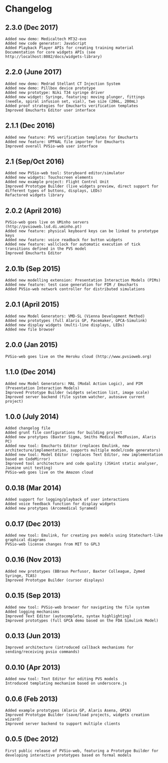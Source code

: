 Changelog
==========
2.3.0 (Dec 2017)
---------------
    Added new demo: Medicaltech MT32-evo
    Added new code generator: JavaScript
    Added Playback Player APIs for creating training material
    Documentation for core widgets APIs (see http://localhost:8082/docs/widgets-library)

2.2.0 (June 2017)
---------------
    Added new demo: Medrad Stellant CT Injection System
    Added new demo: Pillbox device prototype
    Added new prototype: Niki T34 syringe driver
    Added new widget: Syringe, featuring: moving plunger, fittings (needle, spiral infusion set, vial), two size (20mL, 200mL)
    Added proof strategies for Emucharts verification templates
    Improved Emucharts Editor user interface

2.1.1 (Dec 2016)
---------------
    Added new feature: PVS verification templates for Emucharts
    Added new feature: UPPAAL file importer for Emucharts
    Improved overall PVSio-web user interface

2.1 (Sep/Oct 2016)
---------------
    Added new PVSio-web tool: Storyboard editor/simulator
    Added new widgets: Touchscreen elements
    Added new example project: Flight Control Unit
    Improved Prototype Builder (live widgets preview, direct support for different types of buttons, displays, LEDs)
    Refactored widgets library

2.0.2 (April 2016)
---------------
    PVSio-web goes live on UMinho servers (http://pvsioweb.lsd.di.uminho.pt)
    Added new feature: physical keyboard keys can be linked to prototype keys
    Added new feature: voice readback for button widgets
    Added new feature: wallclock for automatic execution of tick transitions defined in the PVS model
    Improved Emucharts Editor

2.0.1b (Sep 2015)
---------------
    Added new modelling extension: Presentation Interaction Models (PIMs)
    Added new feature: test case generation for PIM / Emucharts
    Added PVSio-web network controller for distributed simulations

2.0.1 (April 2015)
---------------
    Added new Model Generators: VMD-SL (Vienna Development Method)
    Added new prototypes (full Alaris GP, Pacemaker, GPCA-Simulink)
    Added new display widgets (multi-line displays, LEDs)
    Added new file browser

2.0.0 (Jan 2015)
---------------
    PVSio-web goes live on the Heroku cloud (http://www.pvsioweb.org)

1.1.0 (Dec 2014)
---------------
    Added new Model Generators: MAL (Modal Action Logic), and PIM (Presentation Interaction Models)
    Improved Prototype Builder (widgets selection list, image scale)
    Improved server backend (file system watcher, autosave current project)

1.0.0 (July 2014)
---------------
    Added changelog file
    Added grunt file configurations for building project
    Added new protytpes (Baxter Sigma, Smiths Medical MedFusion, Alaris PC)
    Added new tool: Emucharts Editor (replaces Emulink, new architecture/implementation, supports multiple model/code generators)
    Added new tool: Model Editor (replaces Text Editor, new implementation based on CodeMirror)
    Improved tool architecture and code quality (JSHint static analyser, Jasmine unit testing)
    PVSio-web goes live on the Amazon cloud

0.0.18 (Mar 2014)
---------------
    Added support for logging/playback of user interactions
    Added voice feedback function for display widgets
    Added new protytpes (Arcomedical Syramed)

0.0.17 (Dec 2013)
---------------
    Added new tool: Emulink, for creating pvs models using Statechart-like graphical diagrams
    PVSio-web license changes from MIT to GPL3

0.0.16 (Nov 2013)
---------------
    Added new prototypes (BBraun Perfusor, Baxter Colleague, Zymed Syringe, TCAS)
    Improved Prototype Builder (cursor displays)

0.0.15 (Sep 2013)
---------------
    Added new tool: PVSio-web browser for navigating the file system
    Added logging mechanisms
    Improved Text Editor (autocomplete, syntax highlighting)
    Improved prototypes (full GPCA demo based on the FDA Simulink Model)

0.0.13 (Jun 2013)
---------------
    Improved architecture (introduced callback mechanisms for sending/receiving pvsio commands)

0.0.10 (Apr 2013)
---------------
    Added new tool: Text Editor for editing PVS models
    Introduced templating mechanism based on underscore.js

0.0.6 (Feb 2013)
---------------
    Added example prototypes (Alaris GP, Alaris Asena, GPCA)
    Improved Prototype Builder (save/load projects, widgets creation wizard)
    Improved server backend to support multiple clients

0.0.5 (Dec 2012)
---------------
    First public release of PVSio-web, featuring a Prototype Builder for developing interactive prototypes based on formal models
